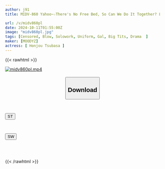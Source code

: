 ```yaml
---
author: j91
title: MIDV-860 Yahoo~☆There's No Free Bed, So Can We Do It Together? Lol I'm Not Popular With Girls, But I'm Sharing A Room With The Sluttiest Gal In School. Secretly Having Sex In Bed Isn't Enough, So I End Up Skipping School And Having A Lucky Fuck! Tsubasa Honjo

url: /v/midv860pl
date: 2024-10-11T01:55:00Z
image: "midv860pl.jpg"
tags: [Censored, Blow, Solowork, Uniform, Gal, Big Tits, Drama	]
maker: [MOODYZ]
actress: [ Honjou Tsubasa ]
---
```



{{< rawhtml >}}

<div class="video" data-videoid="XWJG4m0mjkIzz8">
    <a href="javascript:;">
        <img src="/v/midv860pl/midv860pl.jpg" width="WIDTH" height="HEIGHT" alt="midv860pl.mp4" loading="lazy">
    </a>
</div>

<script type="text/javascript" src="https://j91.asia/asset/on-demand-st.js"></script>

<br>
  <link rel="stylesheet" href="https://j91.asia/asset/bs5.css">
  
  <center>
  <button class="btn btn-primary" type="button" data-bs-toggle="collapse" data-bs-target=".multi-collapse" aria-expanded="false" aria-controls="multiCollapseExample1 multiCollapseExample2"><h2>Download</h2></button></center>
</p>
<div class="row">
  <div class="col">
    <div class="collapse multi-collapse" id="multiCollapseExample1">
      <div class="card card-body">
	      	      <br>
<div class="buttons">  
<p><a href="/v/midv860pl/st.html" target="_blank"><button class="btn-hover color-3"><i class="fa fa-download"></i> ST</button></a></p></div>
    </div>
  </div>
</div>
  <div class="col">
    <div class="collapse multi-collapse" id="multiCollapseExample2">
      <div class="card card-body">
	      <br>
<div class="buttons">
<p><a href="/v/midv860pl/sw.html" target="_blank"><button class="btn-hover color-2"><i class="fa fa-download"></i> SW</button></a></p></div>
<br><br>
      </div>
    </div>
  </div>
</div>

{{< /rawhtml >}}